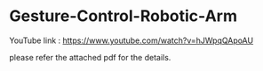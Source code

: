 # Gesture-Control-Robotic-Arm

YouTube link : https://www.youtube.com/watch?v=hJWpqQApoAU

please refer the attached pdf for the details.